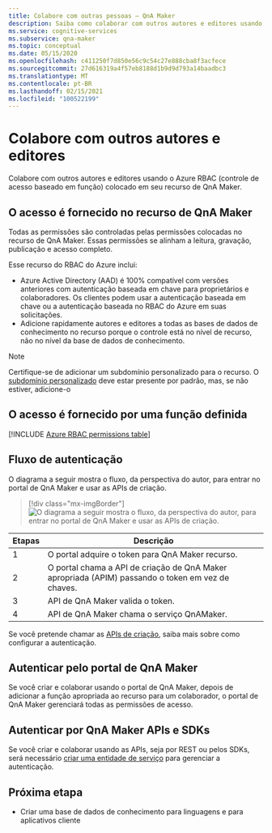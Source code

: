 ```yaml
---
title: Colabore com outras pessoas – QnA Maker
description: Saiba como colaborar com outros autores e editores usando o controle de acesso baseado em função do Azure.
ms.service: cognitive-services
ms.subservice: qna-maker
ms.topic: conceptual
ms.date: 05/15/2020
ms.openlocfilehash: c411250f7d850e56c9c54c27e888cba8f3acfece
ms.sourcegitcommit: 27d616319a4f57eb8188d1b9d9d793a14baadbc3
ms.translationtype: MT
ms.contentlocale: pt-BR
ms.lasthandoff: 02/15/2021
ms.locfileid: "100522199"
---
```

# <a name="collaborate-with-other-authors-and-editors"></a>Colabore com outros autores e editores

Colabore com outros autores e editores usando o Azure RBAC (controle de acesso baseado em função) colocado em seu recurso de QnA Maker.

## <a name="access-is-provided-on-the-qna-maker-resource"></a>O acesso é fornecido no recurso de QnA Maker

Todas as permissões são controladas pelas permissões colocadas no recurso de QnA Maker. Essas permissões se alinham a leitura, gravação, publicação e acesso completo.

Esse recurso do RBAC do Azure inclui:
* Azure Active Directory (AAD) é 100% compatível com versões anteriores com autenticação baseada em chave para proprietários e colaboradores. Os clientes podem usar a autenticação baseada em chave ou a autenticação baseada no RBAC do Azure em suas solicitações.
* Adicione rapidamente autores e editores a todas as bases de dados de conhecimento no recurso porque o controle está no nível de recurso, não no nível da base de dados de conhecimento.

> [!NOTE]
> Certifique-se de adicionar um subdomínio personalizado para o recurso. O [subdomínio personalizado](https://docs.microsoft.com/azure/cognitive-services/cognitive-services-custom-subdomains) deve estar presente por padrão, mas, se não estiver, adicione-o

## <a name="access-is-provided-by-a-defined-role"></a>O acesso é fornecido por uma função definida

[!INCLUDE [Azure RBAC permissions table](../includes/role-based-access-control.md)]

## <a name="authentication-flow"></a>Fluxo de autenticação

O diagrama a seguir mostra o fluxo, da perspectiva do autor, para entrar no portal de QnA Maker e usar as APIs de criação.

> [!div class="mx-imgBorder"]
> ![O diagrama a seguir mostra o fluxo, da perspectiva do autor, para entrar no portal de QnA Maker e usar as APIs de criação.](../media/qnamaker-how-to-collaborate-knowledge-base/rbac-flow-from-portal-to-service.png)

|Etapas|Descrição|
|--|--|
|1|O portal adquire o token para QnA Maker recurso.|
|2|O portal chama a API de criação de QnA Maker apropriada (APIM) passando o token em vez de chaves.|
|3|API de QnA Maker valida o token.|
|4 |API de QnA Maker chama o serviço QnAMaker.|

Se você pretende chamar as [APIs de criação](../index.yml), saiba mais sobre como configurar a autenticação.

## <a name="authenticate-by-qna-maker-portal"></a>Autenticar pelo portal de QnA Maker

Se você criar e colaborar usando o portal de QnA Maker, depois de adicionar a função apropriada ao recurso para um colaborador, o portal de QnA Maker gerenciará todas as permissões de acesso.

## <a name="authenticate-by-qna-maker-apis-and-sdks"></a>Autenticar por QnA Maker APIs e SDKs

Se você criar e colaborar usando as APIs, seja por REST ou pelos SDKs, será necessário [criar uma entidade de serviço](../../authentication.md#assign-a-role-to-a-service-principal) para gerenciar a autenticação.

## <a name="next-step"></a>Próxima etapa

* Criar uma base de dados de conhecimento para linguagens e para aplicativos cliente

